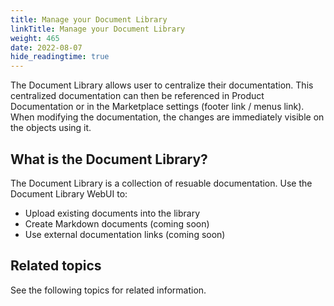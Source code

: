 ```yaml
---
title: Manage your Document Library
linkTitle: Manage your Document Library
weight: 465
date: 2022-08-07
hide_readingtime: true
---
```


The Document Library allows user to centralize their documentation. This centralized documentation can then be referenced in Product Documentation or in the Marketplace settings (footer link / menus link). When modifying the documentation, the changes are immediately visible on the objects using it.

## What is the Document Library?

The Document Library is a collection of resuable documentation. Use the Document Library WebUI to:

* Upload existing documents into the library
* Create Markdown documents (coming soon)
* Use external documentation links (coming soon)

## Related topics

See the following topics for related information.
